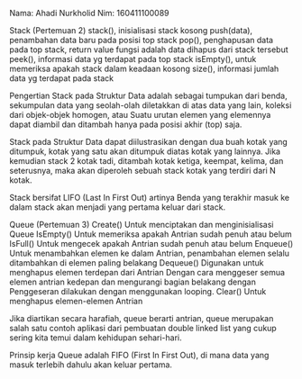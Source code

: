 Nama: Ahadi Nurkholid
Nim: 160411100089

Stack (Pertemuan 2)
stack(), inisialisasi stack kosong
push(data), penambahan data baru pada posisi top stack
pop(), penghapusan data pada top stack, return value fungsi adalah data dihapus dari stack tersebut
peek(), informasi data yg terdapat pada top stack
isEmpty(), untuk memeriksa apakah stack dalam keadaan kosong
size(), informasi jumlah data yg terdapat pada stack

Pengertian Stack pada Struktur Data adalah sebagai tumpukan dari benda, sekumpulan data yang seolah-olah diletakkan di atas data yang lain, koleksi dari objek-objek homogen, atau Suatu urutan elemen yang elemennya dapat diambil dan ditambah hanya pada posisi akhir (top) saja.

Stack pada Struktur Data dapat diilustrasikan dengan dua buah kotak yang ditumpuk, kotak yang satu akan ditumpuk diatas kotak yang lainnya. Jika kemudian stack 2 kotak tadi, ditambah kotak ketiga, keempat, kelima, dan seterusnya, maka akan diperoleh sebuah stack kotak yang terdiri dari N kotak.

Stack bersifat LIFO (Last In First Out) artinya Benda yang terakhir masuk ke dalam stack akan menjadi yang pertama keluar dari stack.


Queue (Pertemuan 3)
Create()
Untuk menciptakan dan menginisialisasi Queue
IsEmpty()
Untuk memeriksa apakah Antrian sudah penuh atau belum
IsFull()
Untuk mengecek apakah Antrian sudah penuh atau belum
Enqueue()
Untuk menambahkan elemen ke dalam Antrian, penambahan elemen selalu ditambahkan di elemen paling belakang
Dequeue()
Digunakan untuk menghapus elemen terdepan dari Antrian
Dengan cara menggeser semua elemen antrian kedepan dan mengurangi bagian belakang dengan
Penggeseran dilakukan dengan menggunakan looping.
Clear()
Untuk menghapus elemen-elemen Antrian 

Jika diartikan secara harafiah, queue berarti antrian, queue merupakan salah satu contoh aplikasi dari pembuatan double linked list yang cukup sering kita temui dalam kehidupan sehari-hari.

Prinsip kerja Queue adalah FIFO (First In First Out), di mana data yang masuk terlebih dahulu akan keluar pertama.
